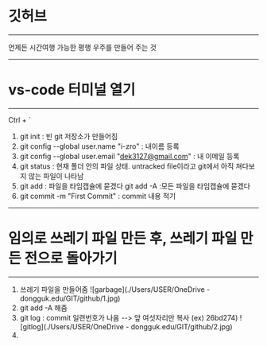 # 깃허브

---

언제든 시간여행 가능한 평행 우주를 만들어 주는 것

---

# vs-code 터미널 열기

---

Ctrl + `

1. git init : 빈 git 저장소가 만들어짐
1. git config --global user.name "i-zro" : 내이름 등록
1. git config --global user.email "dek3127@gmail.com" : 내 이메일 등록
1. git status : 현재 폴더 안의 파일 상태. untracked file이라고 git에서 아직 쳐다보지 않는 파일이 나타남
1. git add : 파일을 타임캡슐에 묻겠다
   git add -A :모든 파일을 타임캡슐에 묻겠다
1. git commit -m "First Commit" : commit 내용 적기

---

# 임의로 쓰레기 파일 만든 후, 쓰레기 파일 만든 전으로 돌아가기

---

1. 쓰레기 파일을 만들어줌
   ![garbage](./Users/USER/OneDrive - dongguk.edu/GIT/github/1.jpg)
1. git add -A 해줌
1. git log : commit 일련번호가 나옴 --> 앞 여섯자리만 복사 (ex) 26bd274)
   ![gitlog](./Users/USER/OneDrive - dongguk.edu/GIT/github/2.jpg)
1.
